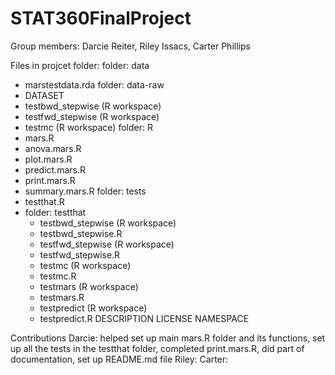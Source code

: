 # STAT360FinalProject
Group members: Darcie Reiter, Riley Issacs, Carter Phillips 

Files in projcet folder:
folder: data
  - marstestdata.rda
folder: data-raw
  - DATASET
  - testbwd_stepwise (R workspace)
  - testfwd_stepwise (R workspace)
  - testmc (R workspace)
folder: R
  - mars.R
  - anova.mars.R
  - plot.mars.R
  - predict.mars.R
  - print.mars.R
  - summary.mars.R
folder: tests
  - testthat.R 
  - folder: testthat
    - testbwd_stepwise (R workspace)
    - testbwd_stepwise.R
    - testfwd_stepwise (R workspace)
    - testfwd_stepwise.R
    - testmc (R workspace)
    - testmc.R
    - testmars (R workspace) 
    - testmars.R
    - testpredict (R workspace)
    - testpredict.R
DESCRIPTION 
LICENSE
NAMESPACE

Contributions
Darcie: helped set up main mars.R folder and its functions, set up all the tests in the testthat folder, completed print.mars.R, did part of documentation, 
set up README.md file
Riley:
Carter: 
